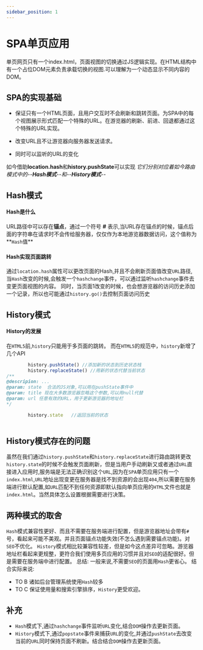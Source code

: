 ```yaml
---
sidebar_position: 1
---
```


# SPA单页应用
单页网页只有一个index.html，页面视图的切换通过JS逻辑实现。在HTML结构中有一个占位DOM元素负责承载切换的视图.可以理解为一个动态显示不同内容的DOM。

## SPA的实现基础

- 保证只有一个HTML页面，且用户交互时不会刷新和跳转页面。为SPA中的每个视图展示形式匹配一个特殊的URL。在游览器的刷新、前进、回退都通过这个特殊的URL实现。

- 改变URL且不让游览器向服务器发送请求。

- 同时可以监听的URL的变化

如今借助**location.hash**和**history.pushState**可以实现    *它们分别对应着如今路由模式中的--**Hash模式**--和--**History模式**--*

## Hash模式

#### Hash是什么
  URL路径中可以存在**锚点**，通过一个符号 **#** 表示,当URL存在锚点的时候，锚点后面的字符串在请求时不会传给服务器，仅仅作为本地游览器数据访问，这个值称为**`Hash`值**

#### Hash实现页面跳转
通过`location.hash`属性可以更改页面的Hash,并且不会刷新页面值改变`URL`路径,当`Hash`改变的时候,会触发一个`hashchange`事件，可以通过监听`hashchange`事件去变更页面视图的内容。
同时，当页面1改变的时候，也会想游览器的访问历史添加一个记录，所以也可能通过`history.go()`去控制页面访问历史


## History模式

#### History的发展
在`HTML5`前,`history`只能用于多页面的跳转。
而在`HTML5`的规范中，`history`新增了几个API

``` javascript
		history.pushState() //添加新的状态到历史状态栈
		history.replaceState() //用新的状态代替当前状态  
/**
@descripion: ...
@param: state  合法的JS对象,可以用在pushState事件中
@param: title 现在大多数游览器忽略这个参数,可以用null代替
@param: url 任意有效的URL，用于更新游览器的地址栏
*/

		history.state	//返回当前的状态
		
```  

## History模式存在的问题

虽然在我们通过`history.pushState`和`history.replaceState`进行路由跳转更改`history.state`的时候不会触发页面刷新，但是当用户手动刷新又或者通过`URL`直接进入应用时,服务端是无法正确识别这个`URL`,因为在`SPA`单页应用只有一个`index.html`,`URL`地址出现变更在服务器是找不到资源的会出现`404`,所以需要在服务端进行默认配置,如`URL`匹配不到任何资源即默认指向单页应用的`HTML`文件也就是`index.html`。当然具体怎么设置根据需要进行决策。

## 两种模式的取舍
`Hash`模式兼容性更好、而且不需要在服务端进行配置，但是游览器地址会带有`#`号，看起来可能不美观。并且页面锚点功能失效(不怎么遇到需要锚点功能)。对`SEO`不优化。
`History`模式相比较兼容性较差，但是如今这点差异可忽略。游览器地址栏看起来更规整，更符合我们使用多页应用的习惯并且对`SEO`的适配很好。但是需要在服务端中进行配置。
总结: 一般来说,不需要`SEO`的页面用`Hash`更省心。
 结合实际来说:

- TO B 诸如后台管理系统使用`Hash`较多
- TO C 保证使用量和搜索引擎排序，`History`更受欢迎。


## 补充
- `Hash`模式下,通过`hashchange`事件监听`URL`变化,结合`DOM`操作去更新页面。
- `History`模式下,通过`popstate`事件来捕获`URL`的变化,并通过`pushState`去改变当前的`URL`同时保持页面不刷新。结合结合`DOM`操作去更新页面。